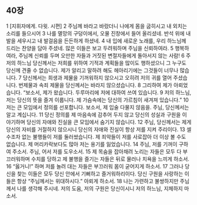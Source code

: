 ## 40장
1 [지휘자에게. 다윗. 시편]
2 주님께 바라고 바랐더니 나에게 몸을 굽히시고 내 외치는 소리를 들으시어
3 나를 멸망의 구덩이에서, 오물 진창에서 들어 올리셨네. 반석 위에 내 발을 세우시고 내 발걸음을 든든하게 하셨네.
4 내 입에 새로운 노래를, 우리 하느님께 드리는 찬양을 담아 주셨네. 많은 이들은 보고 두려워하며 주님을 신뢰하여라.
5 행복하여라, 주님께 신뢰를 두며 오만한 자들과 거짓된 변절자들에게 돌아서지 않는 사람!
6 주 저의 하느님 당신께서는 저희를 위하여 기적과 계획들을 많이도 행하셨으니 그 누구도 당신께 견줄 수 없습니다. 제가 알리고 말하려 해도 헤아리기에는 그것들이 너무나 많습니다.
7 당신께서는 희생과 제물을 기꺼워하지 않으시고 오히려 저의 귀를 열어 주셨습니다. 번제물과 속죄 제물을 당신께서는 바라지 않으셨습니다.
8 그리하여 제가 아뢰었습니다. “보소서, 제가 왔습니다. 두루마리에 저에 대하여 쓰여 있습니다.
9 저의 하느님, 저는 당신의 뜻을 즐겨 이룹니다. 제 가슴속에는 당신의 가르침이 새겨져 있습니다.”
10 저는 큰 모임에서 정의를 선포합니다. 보소서, 제 입술 다물지 않음을. 주님, 당신께서는 알고 계십니다.
11 당신 정의를 제 마음속에 감추어 두지 않고 당신의 성실과 구원을 이야기하며 당신의 자애와 진실을 큰 모임에서 숨기지 않습니다.
12 주님, 당신께서는 제게 당신의 자비를 거절하지 않으시니 당신의 자애와 진실이 항상 저를 지켜 주리이다.
13 셀 수조차 없는 불행들이 저를 둘러쌌습니다. 제 죄악들이 저를 사로잡아 더 이상 볼 수도 없습니다. 제 머리카락보다도 많아 저는 용기를 잃었습니다.
14 주님, 저를 기꺼이 구하여 주소서. 주님, 어서 저를 도우소서.
15 제 목숨을 잡아채려 노리는 자들은 모두 다 부끄러워하며 수치를 당하고 제 불행을 즐기는 자들은 뒤로 물러나 치욕을 느끼게 하소서.
16 “옳거니!” 하며 저를 놀려 대는 자들은 부끄러워 몸이 굳어지게 하소서.
17 그러나 당신을 찾는 이들은 모두 당신 안에서 기뻐하고 즐거워하리이다. 당신 구원을 사랑하는 이들은 항상 “주님께서는 위대하시다.” 아뢰게 하소서.
18 나는 가련하고 불쌍하지만 주님께서 나를 생각해 주시네. 저의 도움, 저의 구원은 당신이시니 저의 하느님, 지체하지 마소서.
